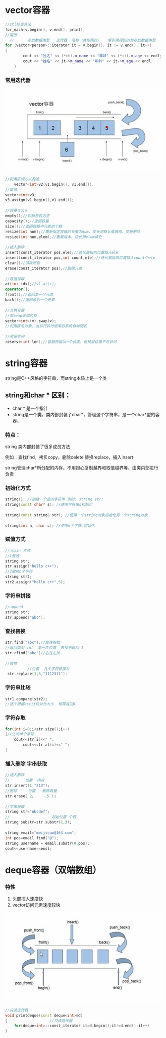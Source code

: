 # vector容器

```c++
//stl标准算法
for_each(v.begin(), v.end(), print);
//遍历
  //      存放数据类型   迭代器  名称（类似指针）   解引用得到的为存放数据类型
for (vector<person>::iterator it = v.begin(); it != v.end(); it++)
{
		cout << "姓名" << (*it).m_name << "年龄" << (*it).m_age << endl;
		cout << "姓名" << it->m_name << "年龄" << it->m_age << endl;
	}
```

### 常用迭代器

![image-20210514093012695](../assets/STL%E5%85%A5%E9%97%A8/image-20210514093012695.png)

```c++
//利用区间方式构造
	vector<int>v2(v1.begin(), v1.end());
//赋值
vector<int>v3;
v3.assign(v1.begin(),v1.end());

//容量与大小
empty();//判断是否为空
capacity();//返回容量
size();//返回容器中元素的个数
resize(int num);//重新指定容器的长度为num，变长用默认值填充，变短删除
resize(int num,elem);//重载版本，边长用elem填充

//插入删除
insert(const_iterator pos,ele);//迭代器指向位置插入ele
insert(const_iterator pos,int count,ele);//迭代器指向位置插入count个ele
clear()//清除所有
erase(const_iterator pos);//删除元素

//数据存取
at(int idx);//v1.at(i);
operator[];
front();//返回第一个元素
back();//返回最后一个元素

//互换容器
//用swap收缩内存
vector<int>(v).swap(v);
//利用匿名对象，当前行执行结束后系统自动回收

//预留空间
reserve(int len);//容器预留len个长度，但预留位置不可访问 
```



# string容器

 string是C++风格的字符串，而string本质上是一个类

## **string和char \* 区别：**

- char * 是一个指针
- string是一个类，类内部封装了char*，管理这个字符串，是一个char*型的容器。

### **特点：**

string 类内部封装了很多成员方法

例如：查找find，拷贝copy，删除delete 替换replace，插入insert

string管理char*所分配的内存，不用担心复制越界和取值越界等，由类内部进行负责

### 初始化方式

```c++
string(); //创建一个空的字符串 例如: string str;
string(const char* s); //使用字符串s初始化

string(const string& str); //使用一个string对象初始化另一个string对象

string(int n, char c); //使用n个字符c初始化
```

### 赋值方式

```c++
//assin 方式
//1普通
string str;
str.assign("hello c++");
//2取前n个字符
string str2;
str2.assign("hello c++",5);
```

### 字符串拼接

```c++
//append
string str;
str.append("abc");
```

### 查找替换

```c++
str.find("abc");//左往右找
//返回类型 int  第一次位置  未找到返回-1
str.rfind("abc")//右往左找
    
//替换
          //位置  几个字符替换为
 str.replace(1,3,"1112311");
```

### 字符串比较

```c++
str1.compare(str2);
//逐个根据ascii码对比大小  相等返回0
```

### 字符存取

```c++
for(int i=0;i<str.size();i++)
{//访问单个字符
    cout<<str[i]<<" ";
        cout<<str.at(i)<<" ";
}
```

### 插入删除  字串获取

```c++
//插入删除
//       位置  内容
str.insert(1,"213");
//删除     位置   删除数量
str.erase( 2，     5 )；
    
//字串获取
string str="Abcdef";
//                   起始位置 个数
string substr=str.substr(1,3);
 
string email="meijicuo@163.com";
int pos=email.find("@");
string username = email.substr(0,pos);
cout<<username<<endl;
```

# deque容器（双端数组）

### 特性

1. 头部插入速度快
2. vector访问元素速度较快

![image-20210514152750717](../assets/STL%E5%85%A5%E9%97%A8/image-20210514152750717.png)

```c++
//只读迭代器
void printdeque(const deque<int>&d)
{                   //只读迭代器
    for(deque<int>::const_iterator it=d.begin();it!=d.end();it++)
}
```

